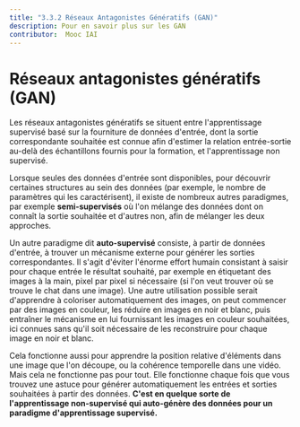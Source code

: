 ```yaml
---
title: "3.3.2 Réseaux Antagonistes Génératifs (GAN)"
description: Pour en savoir plus sur les GAN
contributor:  Mooc IAI
---
```

# Réseaux antagonistes génératifs (GAN)
Les réseaux antagonistes génératifs se situent entre l'apprentissage supervisé basé sur la fourniture de données d'entrée, dont la sortie correspondante souhaitée est connue afin d'estimer la relation entrée-sortie au-delà des échantillons fournis pour la formation, et l'apprentissage non supervisé.

Lorsque seules des données d'entrée sont disponibles, pour découvrir certaines structures au sein des données (par exemple, le nombre de paramètres qui les caractérisent), il existe de nombreux autres paradigmes, par exemple **semi-supervisés** où l'on mélange des données dont on connaît la sortie souhaitée et d'autres non, afin de mélanger les deux approches.

Un autre paradigme dit **auto-supervisé** consiste, à partir de données d'entrée, à trouver un mécanisme externe pour générer les sorties correspondantes. Il s'agit d'éviter l'énorme effort humain consistant à saisir pour chaque entrée le résultat souhaité, par exemple en étiquetant des images à la main, pixel par pixel si nécessaire (si l'on veut trouver où se trouve le chat dans une image). Une autre utilisation possible serait d'apprendre à coloriser automatiquement des images, on peut commencer par des images en couleur, les réduire en images en noir et blanc, puis entraîner le mécanisme en lui fournissant les images en couleur souhaitées, ici connues sans qu'il soit nécessaire de les reconstruire pour chaque image en noir et blanc.

Cela fonctionne aussi pour apprendre la position relative d'éléments dans une image que l'on découpe, ou la cohérence temporelle dans une vidéo. Mais cela ne fonctionne pas pour tout. Elle fonctionne chaque fois que vous trouvez une astuce pour générer automatiquement les entrées et sorties souhaitées à partir des données. **C'est en quelque sorte de l'apprentissage non-supervisé qui auto-génère des données pour un paradigme d'apprentissage supervisé.**

